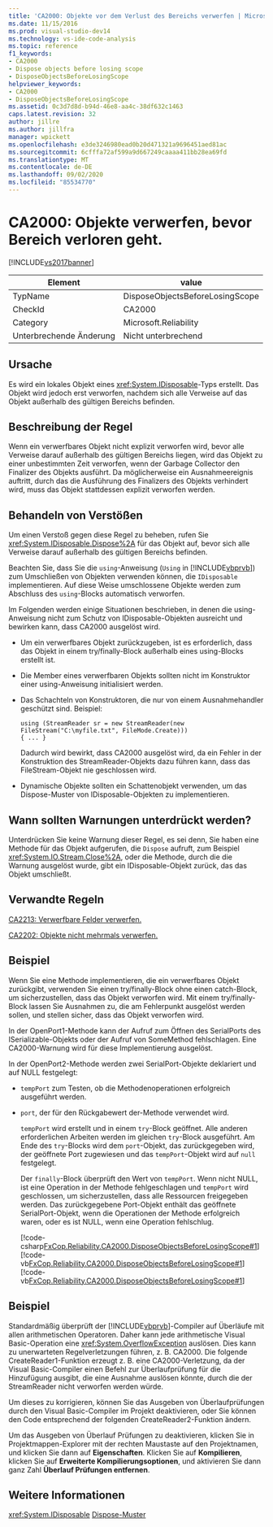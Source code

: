 ```yaml
---
title: 'CA2000: Objekte vor dem Verlust des Bereichs verwerfen | Microsoft-Dokumentation'
ms.date: 11/15/2016
ms.prod: visual-studio-dev14
ms.technology: vs-ide-code-analysis
ms.topic: reference
f1_keywords:
- CA2000
- Dispose objects before losing scope
- DisposeObjectsBeforeLosingScope
helpviewer_keywords:
- CA2000
- DisposeObjectsBeforeLosingScope
ms.assetid: 0c3d7d8d-b94d-46e8-aa4c-38df632c1463
caps.latest.revision: 32
author: jillre
ms.author: jillfra
manager: wpickett
ms.openlocfilehash: e3de3246980ead0b20d471321a9696451aed81ac
ms.sourcegitcommit: 6cfffa72af599a9d667249caaaa411bb28ea69fd
ms.translationtype: MT
ms.contentlocale: de-DE
ms.lasthandoff: 09/02/2020
ms.locfileid: "85534770"
---
```

# <a name="ca2000-dispose-objects-before-losing-scope"></a>CA2000: Objekte verwerfen, bevor Bereich verloren geht.
[!INCLUDE[vs2017banner](../includes/vs2017banner.md)]

|Element|value|
|-|-|
|TypName|DisposeObjectsBeforeLosingScope|
|CheckId|CA2000|
|Category|Microsoft.Reliability|
|Unterbrechende Änderung|Nicht unterbrechend|

## <a name="cause"></a>Ursache
 Es wird ein lokales Objekt eines <xref:System.IDisposable>-Typs erstellt. Das Objekt wird jedoch erst verworfen, nachdem sich alle Verweise auf das Objekt außerhalb des gültigen Bereichs befinden.

## <a name="rule-description"></a>Beschreibung der Regel
 Wenn ein verwerfbares Objekt nicht explizit verworfen wird, bevor alle Verweise darauf außerhalb des gültigen Bereichs liegen, wird das Objekt zu einer unbestimmten Zeit verworfen, wenn der Garbage Collector den Finalizer des Objekts ausführt. Da möglicherweise ein Ausnahmeereignis auftritt, durch das die Ausführung des Finalizers des Objekts verhindert wird, muss das Objekt stattdessen explizit verworfen werden.

## <a name="how-to-fix-violations"></a>Behandeln von Verstößen
 Um einen Verstoß gegen diese Regel zu beheben, rufen Sie <xref:System.IDisposable.Dispose%2A> für das Objekt auf, bevor sich alle Verweise darauf außerhalb des gültigen Bereichs befinden.

 Beachten Sie, dass Sie die `using`-Anweisung (`Using` in [!INCLUDE[vbprvb](../includes/vbprvb-md.md)]) zum Umschließen von Objekten verwenden können, die `IDisposable` implementieren. Auf diese Weise umschlossene Objekte werden zum Abschluss des `using`-Blocks automatisch verworfen.

 Im Folgenden werden einige Situationen beschrieben, in denen die using-Anweisung nicht zum Schutz von IDisposable-Objekten ausreicht und bewirken kann, dass CA2000 ausgelöst wird.

- Um ein verwerfbares Objekt zurückzugeben, ist es erforderlich, dass das Objekt in einem try/finally-Block außerhalb eines using-Blocks erstellt ist.

- Die Member eines verwerfbaren Objekts sollten nicht im Konstruktor einer using-Anweisung initialisiert werden.

- Das Schachteln von Konstruktoren, die nur von einem Ausnahmehandler geschützt sind. Beispiel:

    ```
    using (StreamReader sr = new StreamReader(new FileStream("C:\myfile.txt", FileMode.Create)))
    { ... }
    ```

     Dadurch wird bewirkt, dass CA2000 ausgelöst wird, da ein Fehler in der Konstruktion des StreamReader-Objekts dazu führen kann, dass das FileStream-Objekt nie geschlossen wird.

- Dynamische Objekte sollten ein Schattenobjekt verwenden, um das Dispose-Muster von IDisposable-Objekten zu implementieren.

## <a name="when-to-suppress-warnings"></a>Wann sollten Warnungen unterdrückt werden?
 Unterdrücken Sie keine Warnung dieser Regel, es sei denn, Sie haben eine Methode für das Objekt aufgerufen, die `Dispose` aufruft, zum Beispiel <xref:System.IO.Stream.Close%2A>, oder die Methode, durch die die Warnung ausgelöst wurde, gibt ein IDisposable-Objekt zurück, das das Objekt umschließt.

## <a name="related-rules"></a>Verwandte Regeln
 [CA2213: Verwerfbare Felder verwerfen.](../code-quality/ca2213-disposable-fields-should-be-disposed.md)

 [CA2202: Objekte nicht mehrmals verwerfen.](../code-quality/ca2202-do-not-dispose-objects-multiple-times.md)

## <a name="example"></a>Beispiel
 Wenn Sie eine Methode implementieren, die ein verwerfbares Objekt zurückgibt, verwenden Sie einen try/finally-Block ohne einen catch-Block, um sicherzustellen, dass das Objekt verworfen wird. Mit einem try/finally-Block lassen Sie Ausnahmen zu, die am Fehlerpunkt ausgelöst werden sollen, und stellen sicher, dass das Objekt verworfen wird.

 In der OpenPort1-Methode kann der Aufruf zum Öffnen des SerialPorts des ISerializable-Objekts oder der Aufruf von SomeMethod fehlschlagen. Eine CA2000-Warnung wird für diese Implementierung ausgelöst.

 In der OpenPort2-Methode werden zwei SerialPort-Objekte deklariert und auf NULL festgelegt:

- `tempPort` zum Testen, ob die Methodenoperationen erfolgreich ausgeführt werden.

- `port`, der für den Rückgabewert der-Methode verwendet wird.

  `tempPort` wird erstellt und in einem `try`-Block geöffnet. Alle anderen erforderlichen Arbeiten werden im gleichen `try`-Block ausgeführt. Am Ende des `try`-Blocks wird dem `port`-Objekt, das zurückgegeben wird, der geöffnete Port zugewiesen und das `tempPort`-Objekt wird auf `null` festgelegt.

  Der `finally`-Block überprüft den Wert von `tempPort`. Wenn nicht NULL, ist eine Operation in der Methode fehlgeschlagen und `tempPort` wird geschlossen, um sicherzustellen, dass alle Ressourcen freigegeben werden. Das zurückgegebene Port-Objekt enthält das geöffnete SerialPort-Objekt, wenn die Operationen der Methode erfolgreich waren, oder es ist NULL, wenn eine Operation fehlschlug.

  [!code-csharp[FxCop.Reliability.CA2000.DisposeObjectsBeforeLosingScope#1](../snippets/csharp/VS_Snippets_CodeAnalysis/fxcop.reliability.ca2000.disposeobjectsbeforelosingscope/cs/fxcop.reliability.ca2000.disposeobjectsbeforelosingscope.cs#1)]
  [!code-vb[FxCop.Reliability.CA2000.DisposeObjectsBeforeLosingScope#1](../snippets/visualbasic/VS_Snippets_CodeAnalysis/fxcop.reliability.ca2000.disposeobjectsbeforelosingscope/vb/fxcop.reliability.ca2000.disposeobjectsbeforelosingscope.vb#1)]
  [!code-vb[FxCop.Reliability.CA2000.DisposeObjectsBeforeLosingScope#1](../snippets/visualbasic/VS_Snippets_CodeAnalysis/fxcop.reliability.ca2000.disposeobjectsbeforelosingscope/vb/fxcop.reliability.ca2000.disposeobjectsbeforelosingscope.vboverflow.vb#1)]

## <a name="example"></a>Beispiel
 Standardmäßig überprüft der [!INCLUDE[vbprvb](../includes/vbprvb-md.md)]-Compiler auf Überläufe mit allen arithmetischen Operatoren. Daher kann jede arithmetische Visual Basic-Operation eine <xref:System.OverflowException> auslösen. Dies kann zu unerwarteten Regelverletzungen führen, z. B. CA2000. Die folgende CreateReader1-Funktion erzeugt z. B. eine CA2000-Verletzung, da der Visual Basic-Compiler einen Befehl zur Überlaufprüfung für die Hinzufügung ausgibt, die eine Ausnahme auslösen könnte, durch die der StreamReader nicht verworfen werden würde.

 Um dieses zu korrigieren, können Sie das Ausgeben von Überlaufprüfungen durch den Visual Basic-Compiler im Projekt deaktivieren, oder Sie können den Code entsprechend der folgenden CreateReader2-Funktion ändern.

 Um das Ausgeben von Überlauf Prüfungen zu deaktivieren, klicken Sie in Projektmappen-Explorer mit der rechten Maustaste auf den Projektnamen, und klicken Sie dann auf **Eigenschaften**. Klicken Sie auf **Kompilieren**, klicken Sie auf **Erweiterte Kompilierungsoptionen**, und aktivieren Sie dann ganz Zahl **Überlauf Prüfungen entfernen**.

<!-- TODO: review snippet reference  [!CODE [FxCop.Reliability.CA2000.DisposeObjectsBeforeLosingScope.VBOverflow#1](FxCop.Reliability.CA2000.DisposeObjectsBeforeLosingScope.VBOverflow#1)]  -->

## <a name="see-also"></a>Weitere Informationen
 <xref:System.IDisposable> [Dispose-Muster](https://msdn.microsoft.com/library/31a6c13b-d6a2-492b-9a9f-e5238c983bcb)